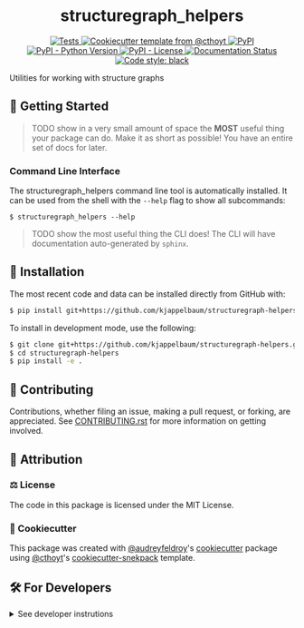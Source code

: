 <!--
<p align="center">
  <img src="https://github.com/kjappelbaum/structuregraph-helpers/raw/main/docs/source/logo.png" height="150">
</p>
-->

<h1 align="center">
  structuregraph_helpers
</h1>

<p align="center">
    <a href="https://github.com/kjappelbaum/structuregraph-helpers/actions?query=workflow%3ATests">
        <img alt="Tests" src="https://github.com/kjappelbaum/structuregraph-helpers/workflows/Tests/badge.svg" />
    </a>
    <a href="https://github.com/cthoyt/cookiecutter-python-package">
        <img alt="Cookiecutter template from @cthoyt" src="https://img.shields.io/badge/Cookiecutter-python--package-yellow" /> 
    </a>
    <a href="https://pypi.org/project/structuregraph_helpers">
        <img alt="PyPI" src="https://img.shields.io/pypi/v/structuregraph_helpers" />
    </a>
    <a href="https://pypi.org/project/structuregraph_helpers">
        <img alt="PyPI - Python Version" src="https://img.shields.io/pypi/pyversions/structuregraph_helpers" />
    </a>
    <a href="https://github.com/kjappelbaum/structuregraph-helpers/blob/main/LICENSE">
        <img alt="PyPI - License" src="https://img.shields.io/pypi/l/structuregraph_helpers" />
    </a>
    <a href='https://structuregraph_helpers.readthedocs.io/en/latest/?badge=latest'>
        <img src='https://readthedocs.org/projects/structuregraph_helpers/badge/?version=latest' alt='Documentation Status' />
    </a>
    <a href='https://github.com/psf/black'>
        <img src='https://img.shields.io/badge/code%20style-black-000000.svg' alt='Code style: black' />
    </a>
</p>

Utilities for working with structure graphs

## 💪 Getting Started

> TODO show in a very small amount of space the **MOST** useful thing your package can do.
Make it as short as possible! You have an entire set of docs for later.

### Command Line Interface

The structuregraph_helpers command line tool is automatically installed. It can
be used from the shell with the `--help` flag to show all subcommands:

```shell
$ structuregraph_helpers --help
```

> TODO show the most useful thing the CLI does! The CLI will have documentation auto-generated
by `sphinx`.

## 🚀 Installation

<!-- Uncomment this section after your first ``tox -e finish``
The most recent release can be installed from
[PyPI](https://pypi.org/project/structuregraph_helpers/) with:

```bash
$ pip install structuregraph_helpers
```
-->

The most recent code and data can be installed directly from GitHub with:

```bash
$ pip install git+https://github.com/kjappelbaum/structuregraph-helpers.git
```

To install in development mode, use the following:

```bash
$ git clone git+https://github.com/kjappelbaum/structuregraph-helpers.git
$ cd structuregraph-helpers
$ pip install -e .
```

## 👐 Contributing

Contributions, whether filing an issue, making a pull request, or forking, are appreciated. See
[CONTRIBUTING.rst](https://github.com/kjappelbaum/structuregraph-helpers/blob/master/CONTRIBUTING.rst) for more information on getting involved.

## 👋 Attribution

### ⚖️ License

The code in this package is licensed under the MIT License.

<!--
### 📖 Citation

Citation goes here!
-->

<!--
### 🎁 Support

This project has been supported by the following organizations (in alphabetical order):

- [Harvard Program in Therapeutic Science - Laboratory of Systems Pharmacology](https://hits.harvard.edu/the-program/laboratory-of-systems-pharmacology/)

-->

<!--
### 💰 Funding

This project has been supported by the following grants:

| Funding Body                                             | Program                                                                                                                       | Grant           |
|----------------------------------------------------------|-------------------------------------------------------------------------------------------------------------------------------|-----------------|
| DARPA                                                    | [Automating Scientific Knowledge Extraction (ASKE)](https://www.darpa.mil/program/automating-scientific-knowledge-extraction) | HR00111990009   |
-->

### 🍪 Cookiecutter

This package was created with [@audreyfeldroy](https://github.com/audreyfeldroy)'s
[cookiecutter](https://github.com/cookiecutter/cookiecutter) package using [@cthoyt](https://github.com/cthoyt)'s
[cookiecutter-snekpack](https://github.com/cthoyt/cookiecutter-snekpack) template.

## 🛠️ For Developers

<details>
  <summary>See developer instrutions</summary>

  
The final section of the README is for if you want to get involved by making a code contribution.

### ❓ Testing

After cloning the repository and installing `tox` with `pip install tox`, the unit tests in the `tests/` folder can be
run reproducibly with:

```shell
$ tox
```

Additionally, these tests are automatically re-run with each commit in a [GitHub Action](https://github.com/kjappelbaum/structuregraph-helpers/actions?query=workflow%3ATests).

### 📦 Making a Release

After installing the package in development mode and installing
`tox` with `pip install tox`, the commands for making a new release are contained within the `finish` environment
in `tox.ini`. Run the following from the shell:

```shell
$ tox -e finish
```

This script does the following:

1. Uses BumpVersion to switch the version number in the `setup.cfg` and
   `src/structuregraph_helpers/version.py` to not have the `-dev` suffix
2. Packages the code in both a tar archive and a wheel
3. Uploads to PyPI using `twine`. Be sure to have a `.pypirc` file configured to avoid the need for manual input at this
   step
4. Push to GitHub. You'll need to make a release going with the commit where the version was bumped.
5. Bump the version to the next patch. If you made big changes and want to bump the version by minor, you can
   use `tox -e bumpversion minor` after.
</details>
